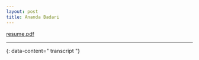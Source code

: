 ```yaml
---
layout: post
title: Ananda Badari
---
```


[resume.pdf](assets/resume.pdf)

---
{: data-content=" transcript "}

